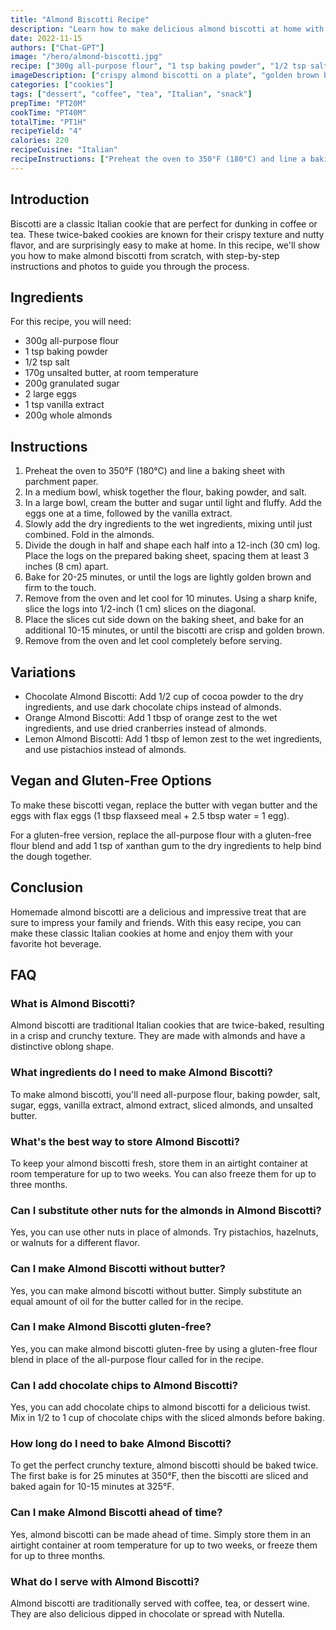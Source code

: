 ```yaml
---
title: "Almond Biscotti Recipe"
description: "Learn how to make delicious almond biscotti at home with this easy recipe. Perfect for dunking in coffee or tea!"
date: 2022-11-15
authors: ["Chat-GPT"]
image: "/hero/almond-biscotti.jpg"
recipe: ["300g all-purpose flour", "1 tsp baking powder", "1/2 tsp salt", "170g unsalted butter", "200g granulated sugar", "2 large eggs", "1 tsp vanilla extract", "200g whole almonds"]
imageDescription: ["crispy almond biscotti on a plate", "golden brown biscotti with visible almonds", "biscotti dipped in coffee", "a cup of coffee alongside biscotti"]
categories: ["cookies"]
tags: ["dessert", "coffee", "tea", "Italian", "snack"]
prepTime: "PT20M"
cookTime: "PT40M"
totalTime: "PT1H"
recipeYield: "4"
calories: 220
recipeCuisine: "Italian"
recipeInstructions: ["Preheat the oven to 350°F (180°C) and line a baking sheet with parchment paper.", "In a medium bowl, whisk together the flour, baking powder, and salt.", "In a large bowl, cream the butter and sugar until light and fluffy. Add the eggs one at a time, followed by the vanilla extract.", "Slowly add the dry ingredients to the wet ingredients, mixing until just combined. Fold in the almonds.", "Divide the dough in half and shape each half into a 12-inch (30 cm) log. Place the logs on the prepared baking sheet, spacing them at least 3 inches (8 cm) apart.", "Bake for 20-25 minutes, or until the logs are lightly golden brown and firm to the touch.", "Remove from the oven and let cool for 10 minutes. Using a sharp knife, slice the logs into 1/2-inch (1 cm) slices on the diagonal.", "Place the slices cut side down on the baking sheet, and bake for an additional 10-15 minutes, or until the biscotti are crisp and golden brown.", "Remove from the oven and let cool completely before serving."]
---
```


## Introduction

Biscotti are a classic Italian cookie that are perfect for dunking in coffee or tea. These twice-baked cookies are known for their crispy texture and nutty flavor, and are surprisingly easy to make at home. In this recipe, we'll show you how to make almond biscotti from scratch, with step-by-step instructions and photos to guide you through the process. 

## Ingredients

For this recipe, you will need:

- 300g all-purpose flour
- 1 tsp baking powder
- 1/2 tsp salt
- 170g unsalted butter, at room temperature
- 200g granulated sugar
- 2 large eggs
- 1 tsp vanilla extract
- 200g whole almonds

## Instructions

1. Preheat the oven to 350°F (180°C) and line a baking sheet with parchment paper.
2. In a medium bowl, whisk together the flour, baking powder, and salt.
3. In a large bowl, cream the butter and sugar until light and fluffy. Add the eggs one at a time, followed by the vanilla extract.
4. Slowly add the dry ingredients to the wet ingredients, mixing until just combined. Fold in the almonds.
5. Divide the dough in half and shape each half into a 12-inch (30 cm) log. Place the logs on the prepared baking sheet, spacing them at least 3 inches (8 cm) apart.
6. Bake for 20-25 minutes, or until the logs are lightly golden brown and firm to the touch.
7. Remove from the oven and let cool for 10 minutes. Using a sharp knife, slice the logs into 1/2-inch (1 cm) slices on the diagonal.
8. Place the slices cut side down on the baking sheet, and bake for an additional 10-15 minutes, or until the biscotti are crisp and golden brown.
9. Remove from the oven and let cool completely before serving.

## Variations

- Chocolate Almond Biscotti: Add 1/2 cup of cocoa powder to the dry ingredients, and use dark chocolate chips instead of almonds.
- Orange Almond Biscotti: Add 1 tbsp of orange zest to the wet ingredients, and use dried cranberries instead of almonds.
- Lemon Almond Biscotti: Add 1 tbsp of lemon zest to the wet ingredients, and use pistachios instead of almonds.

## Vegan and Gluten-Free Options

To make these biscotti vegan, replace the butter with vegan butter and the eggs with flax eggs (1 tbsp flaxseed meal + 2.5 tbsp water = 1 egg). 

For a gluten-free version, replace the all-purpose flour with a gluten-free flour blend and add 1 tsp of xanthan gum to the dry ingredients to help bind the dough together.

## Conclusion

Homemade almond biscotti are a delicious and impressive treat that are sure to impress your family and friends. With this easy recipe, you can make these classic Italian cookies at home and enjoy them with your favorite hot beverage.

## FAQ

### What is Almond Biscotti?

Almond biscotti are traditional Italian cookies that are twice-baked, resulting in a crisp and crunchy texture. They are made with almonds and have a distinctive oblong shape.

### What ingredients do I need to make Almond Biscotti?

To make almond biscotti, you'll need all-purpose flour, baking powder, salt, sugar, eggs, vanilla extract, almond extract, sliced almonds, and unsalted butter.

### What's the best way to store Almond Biscotti?

To keep your almond biscotti fresh, store them in an airtight container at room temperature for up to two weeks. You can also freeze them for up to three months.

### Can I substitute other nuts for the almonds in Almond Biscotti?

Yes, you can use other nuts in place of almonds. Try pistachios, hazelnuts, or walnuts for a different flavor.

### Can I make Almond Biscotti without butter?

Yes, you can make almond biscotti without butter. Simply substitute an equal amount of oil for the butter called for in the recipe.

### Can I make Almond Biscotti gluten-free?

Yes, you can make almond biscotti gluten-free by using a gluten-free flour blend in place of the all-purpose flour called for in the recipe.

### Can I add chocolate chips to Almond Biscotti?

Yes, you can add chocolate chips to almond biscotti for a delicious twist. Mix in 1/2 to 1 cup of chocolate chips with the sliced almonds before baking.

### How long do I need to bake Almond Biscotti?

To get the perfect crunchy texture, almond biscotti should be baked twice. The first bake is for 25 minutes at 350°F, then the biscotti are sliced and baked again for 10-15 minutes at 325°F.

### Can I make Almond Biscotti ahead of time?

Yes, almond biscotti can be made ahead of time. Simply store them in an airtight container at room temperature for up to two weeks, or freeze them for up to three months.

### What do I serve with Almond Biscotti?

Almond biscotti are traditionally served with coffee, tea, or dessert wine. They are also delicious dipped in chocolate or spread with Nutella.